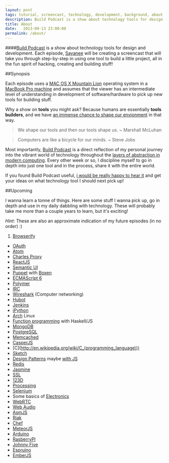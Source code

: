 ```yaml
---
layout: post
tags: tutorial, screencast, technology, development, background, about, author
description: Build Podcast is a show about technology tools for design and development. Each episode, Sayanee will be creating a screencast that will take you through step-by-step in using one tool to build a little project, all in the fun spirit of hacking, creating and building stuff!
title: About
date:   2013-09-13 23:00:00
permalink: /about/
---
```


####[Build Podcast](http://build-podcast.com) is a show about technology tools for design and development. Each episode, [Sayanee](http://sayan.ee) will be creating a screencast that will take you through step-by-step in using one tool to build a little project, all in the fun spirit of hacking, creating and building stuff!

##Synopsis

Each episode uses a [MAC OS X Mountain Lion](http://en.wikipedia.org/wiki/OS_X_Mountain_Lion) operating system in a [MacBook Pro machine](http://support.apple.com/kb/sp541) and assumes that the viewer has an intermediate level of understanding in development of software/hardware to pick up new tools for building stuff.

Why a show on **tools** you might ask? Because humans are essentially **tools builders**, and we have [an immense chance to shape our envionment](https://vimeo.com/34017777) in that way.

> We shape our tools and then our tools shape us. ~ Marshall McLuhan

> Computers are like a bicycle for our minds. ~ Steve Jobs

Most importantly, [Build Podcast](http://build-podcast.com) is a direct reflection of my personal journey into the vibrant world of technology throughout the [layers of abstraction in modern computing](https://twitter.com/sayanee_/status/277641534441136128). Every other week or so, I discipline myself to go in depth into just one tool and in the process, share it with the entire world.

If you found Build Podcast useful, [i would be really happy to hear it](http://twitter.com/sayanee_) and get your ideas on what technology tool I should next pick up!

<a name="upcoming"></a>
##Upcoming

I wanna learn a tonne of things. Here are some stuff I wanna pick up, go in depth and use in my daily dabbling with technology. These will probably take me more than a couple years to learn, but it's exciting!

*Hint*: These are also an approximate indication of my future episodes (in no order) :)

1. [Browserify](http://browserify.org/)
- [OAuth](http://oauth.net/)
- [Atom](https://atom.io/)
- [Charles Proxy](http://www.charlesproxy.com/)
- [ReactJS](http://facebook.github.io/react/)
- [Semantic UI](https://github.com/semantic-org/semantic-ui/)
- [Puppet](http://puppetlabs.com/solutions/devops) with [Boxen](http://boxen.github.com/)
- [ECMAScript 6](http://www.ecmascript.org/)
- [Polymer](http://www.polymer-project.org/)
- [IRC](http://en.wikipedia.org/wiki/Internet_Relay_Chat)
- [Wireshark](http://www.wireshark.org/) (Computer networking)
- [Hubot](http://hubot.github.com/)
- [Jenkins](http://jenkins-ci.org/)
- [iPython](http://ipython.org/)
- [Arch](https://www.archlinux.org/) Linux
- [Function programming](http://en.wikipedia.org/wiki/Functional_programming) with Haskell/JS
- [MongoDB](http://www.mongodb.org/)
- [PostgreSQL](http://www.postgresql.org/)
- [Memcached](http://memcached.org/)
- [CasperJS](http://casperjs.org/)
- [C](http://en.wikipedia.org/wiki/C_(programming_language\))
- [Sketch](http://www.bohemiancoding.com/sketch/)
- [Design Patterns](http://www.amazon.com/Design-Patterns-Elements-Object-Oriented-ebook/dp/B000SEIBB8) maybe [with JS](http://shop.oreilly.com/product/0636920025832.do)
- [Redis](http://redis.io/)
- [Jasmine](https://github.com/pivotal/jasmine)
- [SSL](http://en.wikipedia.org/wiki/Secure_Socket_Layer)
- [123D](http://www.123dapp.com/design)
- [Processing](http://processing.org/)
- [Selenium](http://docs.seleniumhq.org/)
- Some basics of [Electronics](http://www.amazon.com/Getting-Started-Electronics-Forrest-Mims/dp/0945053282)
- [WebRTC](http://www.webrtc.org/)
- [Web Audio](http://webaudio.github.io/web-audio-api/)
- [AsmJS](http://asmjs.org/)
- [Riak](http://basho.com/riak/)
- [Chef](http://www.opscode.com/chef/)
- [MeteorJS](http://www.meteor.com/)
- [Arduino](http://www.arduino.cc/)
- [RasberryPI](http://www.raspberrypi.org/)
- [Johnny Five](https://github.com/rwaldron/johnny-five)
- [Espruino](http://www.espruino.com/)
- [EmberJS](http://emberjs.com/)
